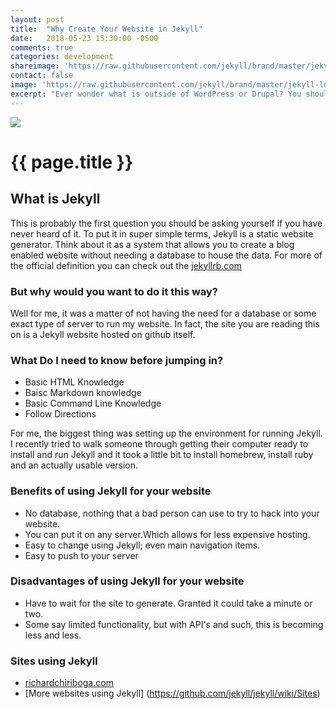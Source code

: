 ```yaml
---
layout: post
title:  "Why Create Your Website in Jekyll"
date:   2018-05-23 15:30:00 -0500
comments: true
categories: development
shareimage: 'https://raw.githubusercontent.com/jekyll/brand/master/jekyll-logo-black-red-transparent.png'
contact: false
image: 'https://raw.githubusercontent.com/jekyll/brand/master/jekyll-logo-black-red-transparent.png'
excerpt: "Ever wonder what is outside of WordPress or Drupal? You should really take a look at Jekyll. This is a great static generator platform."
---
```

<img src="https://raw.githubusercontent.com/jekyll/brand/master/jekyll-logo-black-red-transparent.png" class="img-fluid center-block featured-blog-img" />

# {{ page.title }}


## What is Jekyll
This is probably the first question you should be asking yourself if you have never heard of it. To put it in super simple terms, Jekyll is a static website generator. Think about it as a system that allows you to create a blog enabled website without needing a database to house the data. For more of the official definition you can check out the [jekyllrb.com](https://jekyllrb.com/)


### But why would you want to do it this way?
Well for me, it was a matter of not having the need for a database or some exact type of server to run my website. In fact, the site you are reading this on is a Jekyll website hosted on github itself. 


### What Do I need to know before jumping in?
+ Basic HTML Knowledge
+ Baisc Markdown knowledge
+ Basic Command Line Knowledge
+ Follow Directions

For me, the biggest thing was setting up the environment for running Jekyll. I recently tried to walk someone through getting their computer ready to install and run Jekyll and it took a little bit to install homebrew, install ruby and an actually usable version.


### Benefits of using Jekyll for your website
+ No database, nothing that a bad person can use to try to hack into your website. 
+ You can put it on any server.Which allows for less expensive hosting.
+ Easy to change using Jekyll; even main navigation items.
+ Easy to push to your server

### Disadvantages of using Jekyll for your website
+ Have to wait for the site to generate. Granted it could take a minute or two. 
+ Some say limited functionality, but with API's and such, this is becoming less and less.

### Sites using Jekyll
+ [richardchiriboga.com](http://richardchiriboga.com)
+ [More websites using Jekyll] (https://github.com/jekyll/jekyll/wiki/Sites)
